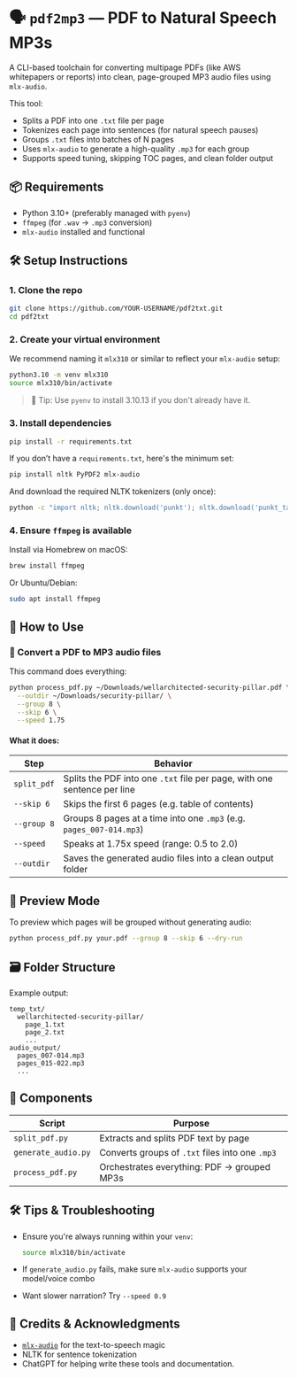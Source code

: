 # 🗣️ `pdf2mp3` — PDF to Natural Speech MP3s

A CLI-based toolchain for converting multipage PDFs (like AWS whitepapers or reports) into clean, page-grouped MP3 audio files using `mlx-audio`.

This tool:

* Splits a PDF into one `.txt` file per page
* Tokenizes each page into sentences (for natural speech pauses)
* Groups `.txt` files into batches of N pages
* Uses `mlx-audio` to generate a high-quality `.mp3` for each group
* Supports speed tuning, skipping TOC pages, and clean folder output

## 📦 Requirements

* Python 3.10+ (preferably managed with `pyenv`)
* `ffmpeg` (for `.wav` → `.mp3` conversion)
* `mlx-audio` installed and functional

## 🛠️ Setup Instructions

### 1. Clone the repo

```bash
git clone https://github.com/YOUR-USERNAME/pdf2txt.git
cd pdf2txt
```

### 2. Create your virtual environment

We recommend naming it `mlx310` or similar to reflect your `mlx-audio` setup:

```bash
python3.10 -m venv mlx310
source mlx310/bin/activate
```

> 🧠 Tip: Use `pyenv` to install 3.10.13 if you don't already have it.

### 3. Install dependencies

```bash
pip install -r requirements.txt
```

If you don’t have a `requirements.txt`, here's the minimum set:

```bash
pip install nltk PyPDF2 mlx-audio
```

And download the required NLTK tokenizers (only once):

```bash
python -c "import nltk; nltk.download('punkt'); nltk.download('punkt_tab')"
```

### 4. Ensure `ffmpeg` is available

Install via Homebrew on macOS:

```bash
brew install ffmpeg
```

Or Ubuntu/Debian:

```bash
sudo apt install ffmpeg
```

## 🚀 How to Use

### 🔄 Convert a PDF to MP3 audio files

This command does everything:

```bash
python process_pdf.py ~/Downloads/wellarchitected-security-pillar.pdf \
  --outdir ~/Downloads/security-pillar/ \
  --group 8 \
  --skip 6 \
  --speed 1.75
```

#### What it does:

| Step        | Behavior                                                                 |
| ----------- | ------------------------------------------------------------------------ |
| `split_pdf` | Splits the PDF into one `.txt` file per page, with one sentence per line |
| `--skip 6`  | Skips the first 6 pages (e.g. table of contents)                         |
| `--group 8` | Groups 8 pages at a time into one `.mp3` (e.g. `pages_007-014.mp3`)      |
| `--speed`   | Speaks at 1.75x speed (range: 0.5 to 2.0)                                |
| `--outdir`  | Saves the generated audio files into a clean output folder               |

## 🧪 Preview Mode

To preview which pages will be grouped without generating audio:

```bash
python process_pdf.py your.pdf --group 8 --skip 6 --dry-run
```

## 🗃️ Folder Structure

Example output:

```
temp_txt/
  wellarchitected-security-pillar/
    page_1.txt
    page_2.txt
    ...
audio_output/
  pages_007-014.mp3
  pages_015-022.mp3
  ...
```

## 🧩 Components

| Script              | Purpose                                         |
| ------------------- | ----------------------------------------------- |
| `split_pdf.py`      | Extracts and splits PDF text by page            |
| `generate_audio.py` | Converts groups of `.txt` files into one `.mp3` |
| `process_pdf.py`    | Orchestrates everything: PDF → grouped MP3s     |

## 🛠️ Tips & Troubleshooting

* Ensure you're always running within your `venv`:

  ```bash
  source mlx310/bin/activate
  ```
* If `generate_audio.py` fails, make sure `mlx-audio` supports your model/voice combo
* Want slower narration? Try `--speed 0.9`

## 🙌 Credits & Acknowledgments

* [`mlx-audio`](https://github.com/Blaizzy/mlx-audio) for the text-to-speech magic
* NLTK for sentence tokenization
* ChatGPT for helping write these tools and documentation.